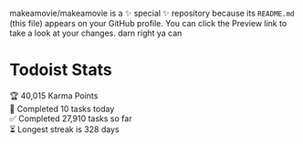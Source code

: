 makeamovie/makeamovie is a ✨ special ✨ repository because its `README.md` (this file) appears on your GitHub profile.
You can click the Preview link to take a look at your changes. darn right ya can

# Todoist Stats

<!-- TODO-IST:START -->
🏆  40,015 Karma Points           
🌸  Completed 10 tasks today           
✅  Completed 27,910 tasks so far           
⏳  Longest streak is 328 days
<!-- TODO-IST:END -->
